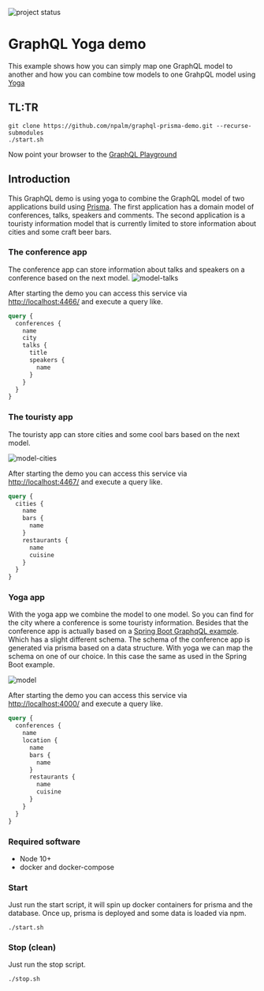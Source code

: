 ![project status](https://img.shields.io/badge/status-demo-orange.svg)

# GraphQL Yoga demo

This example shows how you can simply map one GraphQL model to another and how you can combine tow models to one GrahpQL model using [Yoga](https://github.com/prisma-labs/graphql-yoga)

## TL:TR

```
git clone https://github.com/npalm/graphql-prisma-demo.git --recurse-submodules
./start.sh
```
Now point your browser to the [GraphQL Playground](http://localhost:4000)

## Introduction

This GraphQL demo is using yoga to combine the GraphQL model of two applications build using [Prisma](https://www.prisma.io/). The first application has a domain model of conferences, talks, speakers and comments. The second application is a touristy information model that is currently limited to store information about cities and some craft beer bars. 

### The conference app

The conference app can store information about talks and speakers on a conference based on the next model. 
![model-talks](http://www.plantuml.com/plantuml/proxy?src=https://raw.githubusercontent.com/npalm/graphql-prisma-yoga-demo/master/doc/model-talks.plantuml&counter=1)

After starting the demo you can access this service via [http://localhost:4466/](http://localhost:4466/) and execute a query like.
```graphql
query {
  conferences {
    name
    city
    talks {
      title
      speakers {
        name
      }
    }
  }
}
```

### The touristy app

The touristy app can store cities and some cool bars based on the next model.

![model-cities](http://www.plantuml.com/plantuml/proxy?src=https://raw.githubusercontent.com/npalm/graphql-prisma-yoga-demo/master/doc/model-cities.plantuml&counter=1)


After starting the demo you can access this service via [http://localhost:4467/](http://localhost:4467/) and execute a query like.
```graphql
query {
  cities {
    name
    bars {
      name
    }
    restaurants {
      name
      cuisine
    }
  }
}
```

### Yoga app
With the yoga app we combine the model to one model. So you can find for the city where a conference is some touristy information. Besides that the conference app is actually based on a [Spring Boot GraphqQL example](https://github.com/npalm/graphql-java-demo). Which has a slight different schema. The schema of the conference app is generated via prisma based on a data structure. With yoga we can map the schema on one of our choice. In this case the same as used in the Spring Boot example. 

![model](http://www.plantuml.com/plantuml/proxy?src=https://raw.githubusercontent.com/npalm/graphql-prisma-yoga-demo/master/doc/model.plantuml&counter=1)

After starting the demo you can access this service via [http://localhost:4000/](http://localhost:4000/) and execute a query like.
```graphql
query {
  conferences {
    name
    location {
      name
      bars {
        name
      }
      restaurants {
        name
        cuisine
      }
    }
  }
}
```

### Required software
- Node 10+
- docker and docker-compose

### Start

Just run the start script, it will spin up docker containers for prisma and the database. Once up, prisma is deployed and some data is loaded via npm.

```
./start.sh
```

### Stop (clean)

Just run the stop script.

```
./stop.sh
```
